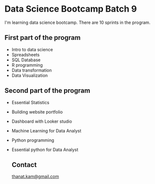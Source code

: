 # Data Science Bootcamp Batch 9
I'm learning data science bootcamp. There are 10 sprints in the program.

## First part of the program
- Intro to data science
- Spreadsheets
- SQL Database
- R programming
- Data transformation
- Data Visualization

## Second part of the program
- Essential Statistics
- Building website portfolio
- Dashboard with Looker studio
- Machine Learning for Data Analyst
- Python programming
- Essential python for Data Analyst

  ## Contact
  thanat.kam@gmail.com
